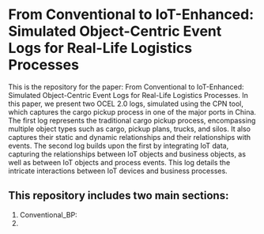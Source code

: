 # From Conventional to IoT-Enhanced: Simulated Object-Centric Event Logs for Real-Life Logistics Processes

This is the repository for the paper: From Conventional to IoT-Enhanced: Simulated Object-Centric Event Logs for Real-Life Logistics Processes. In this paper, we present two OCEL 2.0 logs, simulated using the CPN tool, which captures the cargo pickup process in one of the major ports in China. The first log represents the traditional cargo pickup process, encompassing multiple object types such as cargo, pickup plans, trucks, and silos. It also captures their static and dynamic relationships and their relationships with events. The second log builds upon the first by integrating IoT data, capturing the relationships between IoT objects and business objects, as well as between IoT objects and process events. This log details the intricate interactions between IoT devices and business processes. 

## This repository includes two main sections:
1. Conventional_BP:
2. 

